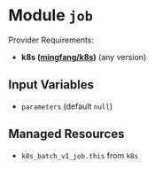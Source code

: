 
# Module `job`

Provider Requirements:
* **k8s ([mingfang/k8s](https://registry.terraform.io/providers/mingfang/k8s/latest))** (any version)

## Input Variables
* `parameters` (default `null`)

## Managed Resources
* `k8s_batch_v1_job.this` from `k8s`

